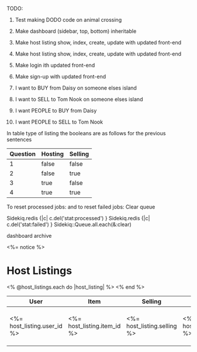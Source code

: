 TODO:
1) Test making DODO code on animal crossing
2) Make dashboard (sidebar, top, bottom) inheritable
3) Make host listing show, index, create, update with updated front-end
4) Make host listing show, index, create, update with updated front-end
5) Make login ith updated front-end
6) Make sign-up with updated front-end

1) I want to BUY from Daisy on someone elses island
2) I want to SELL to Tom Nook on someone elses island
3) I want PEOPLE to BUY from Daisy
4) I want PEOPLE to SELL to Tom Nook

In table type of listing the booleans are as follows for the previous sentences

| Question | Hosting | Selling |
|----------|---------|---------|
| 1        | false   | false   |
| 2        | false   | true    |
| 3        | true    | false   |
| 4        | true    | true    |


To reset processed jobs:
and to reset failed jobs:
Clear queue

Sidekiq.redis {|c| c.del('stat:processed') }
Sidekiq.redis {|c| c.del('stat:failed') }
Sidekiq::Queue.all.each(&:clear)


dashboard archive

<p id="notice"><%= notice %></p>

<h1>Host Listings</h1>

<table>
  <thead>
    <tr>
      <th>User</th>
      <th>Item</th>
      <th>Selling</th>
      <th>Amount</th>
      <th>Start date</th>
      <th>End date</th>
      <th>Max users</th>
      <th>Allowed users</th>
      <th colspan="3"></th>
    </tr>
  </thead>

  <tbody>
    <% @host_listings.each do |host_listing| %>
      <tr>
        <td><%= host_listing.user_id %></td>
        <td><%= host_listing.item_id %></td>
        <td><%= host_listing.selling %></td>
        <td><%= host_listing.amount %></td>
        <td><%= host_listing.start_date %></td>
        <td><%= host_listing.end_date %></td>
        <td><%= "#{host_listing.total_join_listings_in_queue.count} / #{host_listing.max_users}" %></td>
        <td><%= "#{host_listing.currently_on_island.size} / #{host_listing.allowed_users}" %></td>
        <td><%= link_to 'Show', host_listing %></td>
      </tr>
    <% end %>
  </tbody>
</table>

<br>